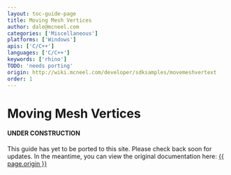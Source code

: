 ```yaml
---
layout: toc-guide-page
title: Moving Mesh Vertices
author: dale@mcneel.com
categories: ['Miscellaneous']
platforms: ['Windows']
apis: ['C/C++']
languages: ['C/C++']
keywords: ['rhino']
TODO: 'needs porting'
origin: http://wiki.mcneel.com/developer/sdksamples/movemeshvertext
order: 1
---
```


# Moving Mesh Vertices

<div class="bs-callout bs-callout-danger">
  <h4>UNDER CONSTRUCTION</h4>
  <p>This guide has yet to be ported to this site.  Please check back soon for updates.  
  In the meantime, you can view the original documentation here:
  <a href="{{ page.origin }}">{{ page.origin }}</a></p>
</div>

